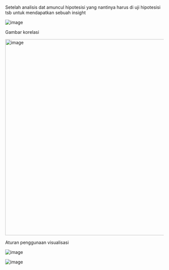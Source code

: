 
Setelah analisis dat amuncul hipotesisi yang nantinya harus di uji hipotesisi tsb untuk mendapatkan sebuah insight

![image](https://github.com/user-attachments/assets/7021e402-21ce-4566-9ded-4c90ae287c6e)



Gambar korelasi

<img width="623" alt="image" src="https://github.com/user-attachments/assets/ac1e1cfc-ea24-4f19-8784-7f3e208e8634" />



Aturan penggunaan visualisasi

![image](https://github.com/user-attachments/assets/3c830ea6-c79b-4f07-b59e-118fe8cef996)

![image](https://github.com/user-attachments/assets/92b0ed6f-7b01-4d34-99e0-85216c2daff5)
